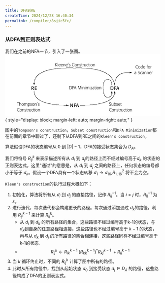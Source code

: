 ```yaml
---
title: DFA到RE
createTime: 2024/12/28 16:40:34
permalink: /compiler/8sjic5fc/
---
```


### 从DFA到正则表达式

我们在之前的NFA一节，引入了一张图。
![cycle_construction](/compiler/eac/scanners/recycle.png){ style="display: block; margin-left: auto; margin-right: auto;" }

图中的`Tompson's construction`，`Subset construction`和`DFA Minimization`都在前面的章节中聊过了，还剩下从DFA到RE之间的`Kleen's construction`。

算法假设DFA的状态编号从 $0$ 到 $|D|-1$，DFA的接受状态集合为 $D_A$。

我们将符号 $R_{ij}^k$ 来表示描述所有从 $d_i$ 到 $d_j$的路径上而不经过编号高于$d_k$ 的状态的正则表达式。这里"通过"的意思是，从 $d_i$ 到 $d_j$ 之间的路径上，任何状态的编号都小于等于 $d_k$。假设一个DFA具有一个状态转移 $d_{1} {\rightarrow} d_{1 6}$,$R_{1,16}^2$ 将不会为空。

`Kleen's construction`的执行过程大概如下：

1. 初始化，算法将所有从 $d_i$ 到 $d_j$ 的直接路径，记作 $R_{ij}^{-1}$。当 $i = j$ 时，$R_{ij}^{-1}$ 为 $\varepsilon$。
2. 进行迭代，每次迭代都会构建更长的路径。每次通过添加通过 $d_k$的路径，利用 $R_{ij}^{k-1}$ 来计算 $R_{ij}^k$。
    - 从 $d_i$ 到 $d_k$ 的所有路径的集合，这些路径不经过编号高于k-1的状态，与  $d_k$到自身的任意路径相连接，这些路径也不经过编号高于 $k-1$ 的状态，再与从 $d_k$ 到 $d_j$ 的所有路径的集合相连接，这些路径同样不经过编号高于k-1的状态.
    - $$ R_{i j}^{k} \gets R_{i k}^{k-1} \ ( R_{k k}^{k-1} )^{*} R_{k j}^{k-1} \ +R_{i j}^{k-1}$$
3. 当 $k$ 循环终止时，不同的 $R_{ij}^k$ 计算了图中所有的路径。
4. 此时从所有路径中，找到从起始状态 $d_0$ 到接受状态 $d_j \in D_A$ 的路径，这些路径构成了DFA的正则表达式。
